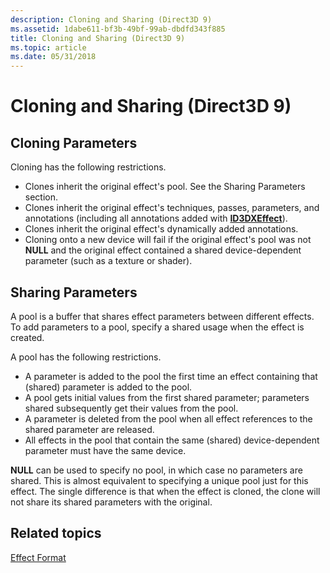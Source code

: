 ```yaml
---
description: Cloning and Sharing (Direct3D 9)
ms.assetid: 1dabe611-bf3b-49bf-99ab-dbdfd343f885
title: Cloning and Sharing (Direct3D 9)
ms.topic: article
ms.date: 05/31/2018
---
```


# Cloning and Sharing (Direct3D 9)

## Cloning Parameters

Cloning has the following restrictions.

-   Clones inherit the original effect's pool. See the Sharing Parameters section.
-   Clones inherit the original effect's techniques, passes, parameters, and annotations (including all annotations added with [**ID3DXEffect**](id3dxeffect.md)).
-   Clones inherit the original effect's dynamically added annotations.
-   Cloning onto a new device will fail if the original effect's pool was not **NULL** and the original effect contained a shared device-dependent parameter (such as a texture or shader).

## Sharing Parameters

A pool is a buffer that shares effect parameters between different effects. To add parameters to a pool, specify a shared usage when the effect is created.

A pool has the following restrictions.

-   A parameter is added to the pool the first time an effect containing that (shared) parameter is added to the pool.
-   A pool gets initial values from the first shared parameter; parameters shared subsequently get their values from the pool.
-   A parameter is deleted from the pool when all effect references to the shared parameter are released.
-   All effects in the pool that contain the same (shared) device-dependent parameter must have the same device.

**NULL** can be used to specify no pool, in which case no parameters are shared. This is almost equivalent to specifying a unique pool just for this effect. The single difference is that when the effect is cloned, the clone will not share its shared parameters with the original.

## Related topics

<dl> <dt>

[Effect Format](dx9-graphics-reference-effects-file-format.md)
</dt> </dl>

 

 



